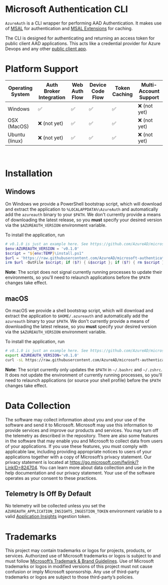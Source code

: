 # Microsoft Authentication CLI

`AzureAuth` is a CLI wrapper for performing AAD Authentication. It makes use of [MSAL](https://github.com/AzureAD/microsoft-authentication-library-for-dotnet) for authentication and [MSAL Extensions](https://github.com/AzureAD/microsoft-authentication-extensions-for-dotnet) for caching.

The CLI is designed for authenticating and returning an access token for public client AAD applications. This acts like a credential provider for Azure Devops and any other [public client app](https://docs.microsoft.com/en-us/azure/active-directory/develop/msal-client-applications).

# Platform Support

| Operating System | Auth Broker Integration | Web Auth Flow | Device Code Flow | Token Caching | Multi-Account Support |
|------------------|-----------------------|-------------------------|---------------|------------------------------|---------------|
| Windows          | ✅ | ✅ | ✅ | ✅ | ❌ (not yet) |
| OSX (MacOS)      | ❌ (not yet) | ✅ | ✅ | ✅ | ❌ (not yet) |
| Ubuntu (linux)   | ❌ (not yet) | ✅ | ✅ | ✅ | ❌ (not yet) |
<br/>

# Installation

## Windows

On Windows we provide a PowerShell bootstrap script, which will download and extract the application to
`%LOCALAPPDATA%\AzureAuth` and automatically add the `azureauth` binary to your `$PATH`. We don't currently provide a
means of downloading the latest release, so you **must** specify your desired version via the `$AZUREAUTH_VERSION`
environment variable.

To install the application, run

```powershell
# v0.1.0 is just an example here. See https://github.com/AzureAD/microsoft-authentication-cli/releases for the latest.
$env:AZUREAUTH_VERSION = 'v0.1.0'
$script = "${env:TEMP}\install.ps1"
$url = 'https://raw.githubusercontent.com/AzureAD/microsoft-authentication-cli/main/install/install.ps1'
irm $url -OutFile $script; if ($?) { &$script }; if ($?) { rm $script }
```

**Note**: The script does not signal currently running processes to update their environments, so you'll need to
relaunch applications before the `$PATH` changes take effect.

## macOS

On macOS we provide a shell bootstrap script, which will download and extract the application to `$HOME/.azureauth`
and automatically add the `azureauth` binary to your `$PATH`. We don't currently provide a means of downloading the
latest release, so you **must** specify your desired version via the `$AZUREAUTH_VERSION` environment variable.

To install the application, run

```bash
# v0.1.0 is just an example here. See https://github.com/AzureAD/microsoft-authentication-cli/releases for the latest.
export AZUREAUTH_VERSION='v0.1.0'
curl -sL https://raw.githubusercontent.com/AzureAD/microsoft-authentication-cli/main/install/install.sh | sh
```

**Note**: The script currently only updates the `$PATH` in `~/.bashrc` and `~/.zshrc`. It does not update the environment
of currently running processes, so you'll need to relaunch applications (or source your shell profile) before the `$PATH`
changes take effect.

# Data Collection

The software may collect information about you and your use of the software and send it to Microsoft. Microsoft may use
this information to provide services and improve our products and services. You may turn off the telemetry as described
in the repository. There are also some features in the software that may enable you and Microsoft to collect data from
users of your applications. If you use these features, you must comply with applicable law, including providing
appropriate notices to users of your applications together with a copy of Microsoft’s privacy statement. Our privacy
statement is located at https://go.microsoft.com/fwlink/?LinkID=824704. You can learn more about data collection and
use in the help documentation and our privacy statement. Your use of the software operates as your consent to these
practices.

## Telemetry Is Off By Default

No telemetry will be collected unless you set the `AZUREAUTH_APPLICATION_INSIGHTS_INGESTION_TOKEN` environment variable
to a valid [Application Insights](https://docs.microsoft.com/en-us/azure/azure-monitor/app/app-insights-overview)
ingestion token.

# Trademarks

This project may contain trademarks or logos for projects, products, or services. Authorized use of Microsoft
trademarks or logos is subject to and must follow [Microsoft’s Trademark & Brand Guidelines](https://www.microsoft.com/en-us/legal/intellectualproperty/trademarks/usage/general).
Use of Microsoft trademarks or logos in modified versions of this project must not cause confusion or imply Microsoft
sponsorship. Any use of third-party trademarks or logos are subject to those third-party’s policies.
